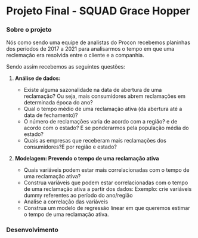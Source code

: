 # Projeto Final - SQUAD Grace Hopper

### Sobre o projeto

Nós como sendo uma equipe de analistas do Procon recebemos planinhas dos períodos de 2017 a 2021 para analisarmos o tempo em que uma reclemação era resolvida entre o cliente e a companhia.

Sendo assim recebemos as seguintes questões:

1. **Análise de dados:**

   - Existe alguma sazonalidade na data de abertura de uma reclamação? Ou seja, mais consumidores abrem reclamações em determinada época do ano?
   - Qual o tempo médio de uma reclamação ativa (da abertura até a data de fechamento)?
   - O número de reclamações varia de acordo com a região? e de acordo com o estado? E se ponderarmos pela população média do estado?
   - Quais as empresas que receberam mais reclamações dos consumidores?E por região e estado?

2. **Modelagem: Prevendo o tempo de uma reclamação ativa**

   - Quais variáveis podem estar mais correlacionadas com o tempo de uma reclamação ativa?
   - Construa variáveis que podem estar correlacionadas com o tempo de uma reclamação ativa a partir dos dados: Exemplo: crie variáveis dummy referentes ao período do ano/região
   - Analise a correlação das variáveis
   - Construa um modelo de regressão linear em que queremos estimar o tempo de uma reclamação ativa.

### Desenvolvimento
